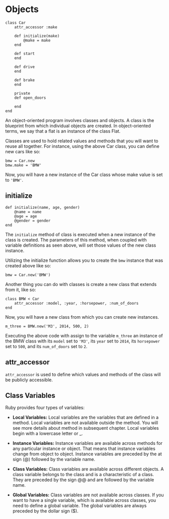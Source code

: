 # Objects

```
class Car
	attr_accessor :make
		
	def initialize(make)
		@make = make
	end
	
	def start
	end
	
	def drive
	end
	
	def brake
	end
	
	private
	def open_doors
	
	end
end
```

An object-oriented program involves classes and objects. A class is the blueprint from which individual objects are created. In object-oriented terms, we say that a flat is an instance of the class Flat.

Classes are used to hold related values and methods that you will want to reuse all together. For instance, using the above Car class, you can define new cars like so:

```
bmw = Car.new
bmw.make = 'BMW'
```

Now, you will have a new instance of the Car class whose make value is set to `` 'BMW' ``. 

## initialize
```
def initialize(name, age, gender)
	@name = name
	@age = age
	@gender = gender
end
```

The ``initialize`` method of class is executed when a new instance of the class is created. The parameters of this method, when coupled with variable definitions as seen above, will set those values of the new class instance.

Utilizing the initialize function allows you to create the ``bmw`` instance that was created above like so:

```
bmw = Car.new('BMW')
```

Another thing you can do with classes is create a new class that extends from it, like so:

```
class BMW < Car
	attr_accessor :model, :year, :horsepower, :num_of_doors
end
```

Now, you will have a new class from which you can create new instances.

```
m_three = BMW.new('M3', 2014, 500, 2)
```

Executing the above code with assign to the variable ``m_three`` an instance of the BMW class with its ``model`` set to ``'M3'``, its ``year`` set to ``2014``, its ``horsepower`` set to ``500``, and its ``num_of_doors`` set to ``2``.


## attr_accessor

``attr_accessor`` is used to define which values and methods of the class will be publicly accessible.

## Class Variables
Ruby provides four types of variables:

* **Local Variables:** Local variables are the variables that are defined in a method. Local variables are not available outside the method. You will see more details about method in subsequent chapter. Local variables begin with a lowercase letter or _.

* **Instance Variables:** Instance variables are available across methods for any particular instance or object. That means that instance variables change from object to object. Instance variables are preceded by the at sign (@) followed by the variable name.

* **Class Variables:** Class variables are available across different objects. A class variable belongs to the class and is a characteristic of a class. They are preceded by the sign @@ and are followed by the variable name.

* **Global Variables:** Class variables are not available across classes. If you want to have a single variable, which is available across classes, you need to define a global variable. The global variables are always preceded by the dollar sign ($).